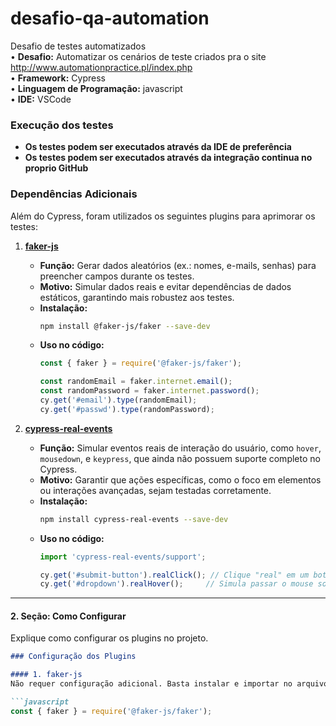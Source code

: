 # desafio-qa-automation
Desafio de testes automatizados  
• **Desafio:** Automatizar os cenários de teste criados pra o site http://www.automationpractice.pl/index.php  
• **Framework:** Cypress  
• **Linguagem de Programação:** javascript  
• **IDE:** VSCode  

### Execução dos testes
- **Os testes podem ser executados através da IDE de preferência**
- **Os testes podem ser executados através da integração continua no proprio GitHub**
### Dependências Adicionais

Além do Cypress, foram utilizados os seguintes plugins para aprimorar os testes:

1. **[faker-js](https://github.com/faker-js/faker)**  
   - **Função:** Gerar dados aleatórios (ex.: nomes, e-mails, senhas) para preencher campos durante os testes.  
   - **Motivo:** Simular dados reais e evitar dependências de dados estáticos, garantindo mais robustez aos testes.  
   - **Instalação:**  
     ```bash
     npm install @faker-js/faker --save-dev
     ```
   - **Uso no código:**  
     ```javascript
     const { faker } = require('@faker-js/faker');

     const randomEmail = faker.internet.email();
     const randomPassword = faker.internet.password();
     cy.get('#email').type(randomEmail);
     cy.get('#passwd').type(randomPassword);
     ```

2. **[cypress-real-events](https://github.com/dmtrKovalenko/cypress-real-events)**  
   - **Função:** Simular eventos reais de interação do usuário, como `hover`, `mousedown`, e `keypress`, que ainda não possuem suporte completo no Cypress.  
   - **Motivo:** Garantir que ações específicas, como o foco em elementos ou interações avançadas, sejam testadas corretamente.  
   - **Instalação:**  
     ```bash
     npm install cypress-real-events --save-dev
     ```
   - **Uso no código:**  
     ```javascript
     import 'cypress-real-events/support';

     cy.get('#submit-button').realClick(); // Clique "real" em um botão
     cy.get('#dropdown').realHover();     // Simula passar o mouse sobre o dropdown
     ```

---

#### **2. Seção: Como Configurar**
Explique como configurar os plugins no projeto. 

```markdown
### Configuração dos Plugins

#### 1. faker-js
Não requer configuração adicional. Basta instalar e importar no arquivo de teste:

```javascript
const { faker } = require('@faker-js/faker');

